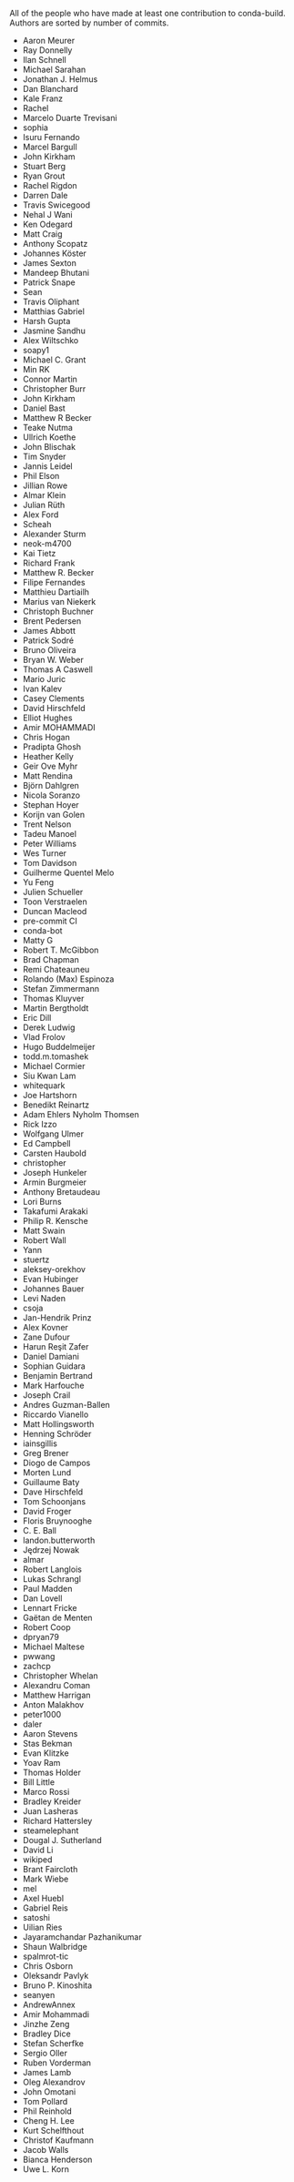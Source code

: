 All of the people who have made at least one contribution to conda-build.
Authors are sorted by number of commits.

* Aaron Meurer
* Ray Donnelly
* Ilan Schnell
* Michael Sarahan
* Jonathan J. Helmus
* Dan Blanchard
* Kale Franz
* Rachel
* Marcelo Duarte Trevisani
* sophia
* Isuru Fernando
* Marcel Bargull
* John Kirkham
* Stuart Berg
* Ryan Grout
* Rachel Rigdon
* Darren Dale
* Travis Swicegood
* Nehal J Wani
* Ken Odegard
* Matt Craig
* Anthony Scopatz
* Johannes Köster
* James Sexton
* Mandeep Bhutani
* Patrick Snape
* Sean
* Travis Oliphant
* Matthias Gabriel
* Harsh Gupta
* Jasmine Sandhu
* Alex Wiltschko
* soapy1
* Michael C. Grant
* Min RK
* Connor Martin
* Christopher Burr
* John Kirkham
* Daniel Bast
* Matthew R Becker
* Teake Nutma
* Ullrich Koethe
* John Blischak
* Tim Snyder
* Jannis Leidel
* Phil Elson
* Jillian Rowe
* Almar Klein
* Julian Rüth
* Alex Ford
* Scheah
* Alexander Sturm
* neok-m4700
* Kai Tietz
* Richard Frank
* Matthew R. Becker
* Filipe Fernandes
* Matthieu Dartiailh
* Marius van Niekerk
* Christoph Buchner
* Brent Pedersen
* James Abbott
* Patrick Sodré
* Bruno Oliveira
* Bryan W. Weber
* Thomas A Caswell
* Mario Juric
* Ivan Kalev
* Casey Clements
* David Hirschfeld
* Elliot Hughes
* Amir MOHAMMADI
* Chris Hogan
* Pradipta Ghosh
* Heather Kelly
* Geir Ove Myhr
* Matt Rendina
* Björn Dahlgren
* Nicola Soranzo
* Stephan Hoyer
* Korijn van Golen
* Trent Nelson
* Tadeu Manoel
* Peter Williams
* Wes Turner
* Tom Davidson
* Guilherme Quentel Melo
* Yu Feng
* Julien Schueller
* Toon Verstraelen
* Duncan Macleod
* pre-commit CI
* conda-bot
* Matty G
* Robert T. McGibbon
* Brad Chapman
* Remi Chateauneu
* Rolando (Max) Espinoza
* Stefan Zimmermann
* Thomas Kluyver
* Martin Bergtholdt
* Eric Dill
* Derek Ludwig
* Vlad Frolov
* Hugo Buddelmeijer
* todd.m.tomashek
* Michael Cormier
* Siu Kwan Lam
* whitequark
* Joe Hartshorn
* Benedikt Reinartz
* Adam Ehlers Nyholm Thomsen
* Rick Izzo
* Wolfgang Ulmer
* Ed Campbell
* Carsten Haubold
* christopher
* Joseph Hunkeler
* Armin Burgmeier
* Anthony Bretaudeau
* Lori Burns
* Takafumi Arakaki
* Philip R. Kensche
* Matt Swain
* Robert Wall
* Yann
* stuertz
* aleksey-orekhov
* Evan Hubinger
* Johannes Bauer
* Levi Naden
* csoja
* Jan-Hendrik Prinz
* Alex Kovner
* Zane Dufour
* Harun Reşit Zafer
* Daniel Damiani
* Sophian Guidara
* Benjamin Bertrand
* Mark Harfouche
* Joseph Crail
* Andres Guzman-Ballen
* Riccardo Vianello
* Matt Hollingsworth
* Henning Schröder
* iainsgillis
* Greg Brener
* Diogo de Campos
* Morten Lund
* Guillaume Baty
* Dave Hirschfeld
* Tom Schoonjans
* David Froger
* Floris Bruynooghe
* C. E. Ball
* landon.butterworth
* Jędrzej Nowak
* almar
* Robert Langlois
* Lukas Schrangl
* Paul Madden
* Dan Lovell
* Lennart Fricke
* Gaëtan de Menten
* Robert Coop
* dpryan79
* Michael Maltese
* pwwang
* zachcp
* Christopher Whelan
* Alexandru Coman
* Matthew Harrigan
* Anton Malakhov
* peter1000
* daler
* Aaron Stevens
* Stas Bekman
* Evan Klitzke
* Yoav Ram
* Thomas Holder
* Bill Little
* Marco Rossi
* Bradley Kreider
* Juan Lasheras
* Richard Hattersley
* steamelephant
* Dougal J. Sutherland
* David Li
* wikiped
* Brant Faircloth
* Mark Wiebe
* mel
* Axel Huebl
* Gabriel Reis
* satoshi
* Uilian Ries
* Jayaramchandar Pazhanikumar
* Shaun Walbridge
* spalmrot-tic
* Chris Osborn
* Oleksandr Pavlyk
* Bruno P. Kinoshita
* seanyen
* AndrewAnnex
* Amir Mohammadi
* Jinzhe Zeng
* Bradley Dice
* Stefan Scherfke
* Sergio Oller
* Ruben Vorderman
* James Lamb
* Oleg Alexandrov
* John Omotani
* Tom Pollard
* Phil Reinhold
* Cheng H. Lee
* Kurt Schelfthout
* Christof Kaufmann
* Jacob Walls
* Bianca Henderson
* Uwe L. Korn
